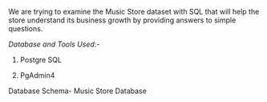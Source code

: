 We are trying to examine the Music Store dataset with SQL that will help the store understand its business growth by providing answers to simple questions.

*Database and Tools Used*:-

1. Postgre SQL

2. PgAdmin4

Database Schema- Music Store Database
